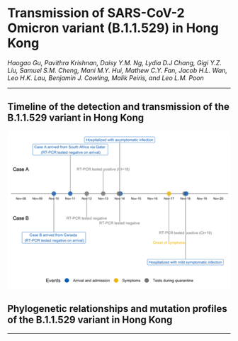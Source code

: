 # Transmission of SARS-CoV-2 Omicron variant (B.1.1.529) in Hong Kong
*Haogao Gu, Pavithra Krishnan, Daisy Y.M. Ng, Lydia D.J Chang, Gigi Y.Z. Liu, Samuel S.M. Cheng, Mani M.Y. Hui, Mathew C.Y. Fan, Jacob H.L. Wan, Leo H.K. Lau, Benjamin J. Cowling, Malik Peiris, and Leo L.M. Poon*

---

## Timeline of the detection and transmission of the B.1.1.529 variant in Hong Kong
![](/results/timeline.png)

## Phylogenetic relationships and mutation profiles of the B.1.1.529 variant in Hong Kong
<!-- ![](/results/Figure%201_timetree.png) -->

---
